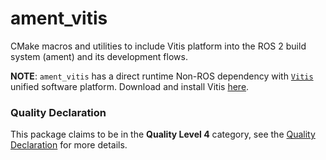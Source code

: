 # ament_vitis

CMake macros and utilities to include Vitis platform into the ROS 2 build system (ament) and its development flows.

**NOTE**: `ament_vitis` has a direct runtime Non-ROS dependency with [`Vitis`](https://www.xilinx.com/products/design-tools/vitis.html) unified software platform. Download and install Vitis [here](https://www.xilinx.com/support/download/index.html/content/xilinx/en/downloadNav/vitis.html).

### Quality Declaration

This package claims to be in the **Quality Level 4** category, see the [Quality Declaration](./QUALITY_DECLARATION.md) for more details.

